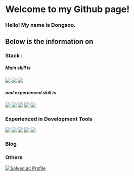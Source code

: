 # Welcome to my Github page! 
### Hello! My name is Dongsoo.


## Below is the information on

### Stack :
<h5>Main skill is</h5> 
<div>
<img src="https://img.shields.io/badge/Java-6DB33F?style=for-the-badge&logo=Java&logoColor=white"> <img src="https://img.shields.io/badge/Python-3776AB?style=for-the-badge&logo=Python&logoColor=white">   <img src="https://img.shields.io/badge/spring-6DB33F?style=for-the-badge&logo=Spring&logoColor=white">
</div>

<h5>and experienced skill is</h5>
<div>
<img src="https://img.shields.io/badge/JavaScript-F7DF1E?style=for-the-badge&logo=JavaScript&logoColor=white"> <img src="https://img.shields.io/badge/TypeScript-3178C6?style=for-the-badge&logo=TypeScript&logoColor=white"> <img src="https://img.shields.io/badge/C-A8B9CC?style=for-the-badge&logo=C&logoColor=white"> <img src="https://img.shields.io/badge/C++-00599C?style=for-the-badge&logo=cplusplus&logoColor=white"> <img src="https://img.shields.io/badge/React-61DAFB?style=for-the-badge&logo=React&logoColor=white">
</div>
<!--<p>and another skill that has been used more than once</p>-->


### Experienced in Development Tools
<img src="https://img.shields.io/badge/IntelliJ-000000?style=for-the-badge&logo=intellijidea&logoColor=white"> <img src="https://img.shields.io/badge/visualstudio-5C2D91?style=for-the-badge&logo=visualstudio&logoColor=white"> <img src="https://img.shields.io/badge/visualstudioCode-007ACC?style=for-the-badge&logo=visualstudiocode&logoColor=white"> <img src="https://img.shields.io/badge/pycharm-000000?style=for-the-badge&logo=pycharm&logoColor=white"> <img src="https://img.shields.io/badge/eclipse-2C2255?style=for-the-badge&logo=eclipseide&logoColor=white">

### Blog
<!--https://dev-n-life.tistory.com/-->

### Others
<!--[![Anurag's GitHub stats](https://github-readme-stats-dongsoos-projects.vercel.app/api?username=red481&show_icons=true&theme=radical&show=prs_merged,prs_merged_percentage&hide=stars,issues,contribs&include_all_commits=false)](https://github.com/red481/github-readme-stats)
![Top Langs](https://github-readme-stats-dongsoos-projects.vercel.app/api/top-langs/?username=red481&theme=radical&include_all_commits=false)
![LeetCode Stats](https://leetcard.jacoblin.cool/rsy48?theme=unicorn&font=Noto%20Kufi%20Arabic)-->
[![Solved.ac Profile](http://mazassumnida.wtf/api/v2/generate_badge?boj=otu123)](https://solved.ac/otu123/)

